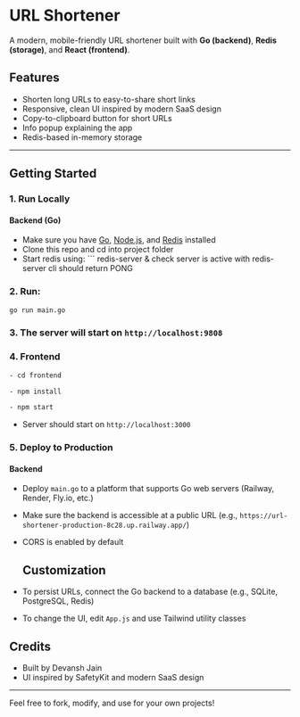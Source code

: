 # URL Shortener

A modern, mobile-friendly URL shortener built with **Go (backend)**, **Redis (storage)**, and **React (frontend)**.

##  Features

-  Shorten long URLs to easy-to-share short links
-  Responsive, clean UI inspired by modern SaaS design
-  Copy-to-clipboard button for short URLs
-  Info popup explaining the app
-  Redis-based in-memory storage
---

## Getting Started

### 1. Run Locally

#### Backend (Go)

-  Make sure you have [Go](https://go.dev/doc/install]), [Node.js](https://nodejs.org/), and [Redis](https://redis.io/) installed
- Clone this repo and cd into project folder
- Start redis using:
      ```
      redis-server & check server is active with redis-server cli should return PONG
### 2. Run:
   ```sh
   go run main.go
   ```
### 3. The server will start on `http://localhost:9808`


### 4. Frontend
```sh
- cd frontend

- npm install

- npm start
  ```
- Server should start on `http://localhost:3000`

### 5. Deploy to Production

#### Backend
- Deploy `main.go` to a platform that supports Go web servers (Railway, Render, Fly.io, etc.)
- Make sure the backend is accessible at a public URL (e.g., `https://url-shortener-production-8c28.up.railway.app/`)
- CORS is enabled by default

  ## Customization
- To persist URLs, connect the Go backend to a database (e.g., SQLite, PostgreSQL, Redis)
- To change the UI, edit `App.js` and use Tailwind utility classes


## Credits
- Built by Devansh Jain
- UI inspired by SafetyKit and modern SaaS design

---

Feel free to fork, modify, and use for your own projects! 

